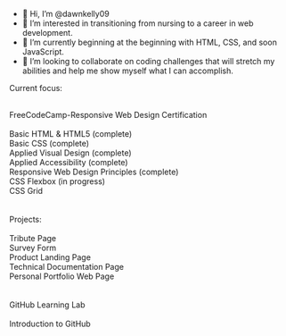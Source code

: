 - 👋 Hi, I’m @dawnkelly09
- 👀 I’m interested in transitioning from nursing to a career in web development.
- 🌱 I’m currently beginning at the beginning with HTML, CSS, and soon JavaScript.
- 💞️ I’m looking to collaborate on coding challenges that will stretch my abilities and help me show myself what I can accomplish.

Current focus: 
<br><br>

FreeCodeCamp-Responsive Web Design Certification <br><br>
  Basic HTML & HTML5 (complete) <br>
  Basic CSS (complete) <br>
  Applied Visual Design (complete) <br>
  Applied Accessibility (complete) <br>
  Responsive Web Design Principles (complete) <br>
  CSS Flexbox (in progress) <br>
  CSS Grid <br>
  <br><br>
  Projects: <br><br>
    Tribute Page <br>
    Survey Form <br>
    Product Landing Page <br>
    Technical Documentation Page<br>
    Personal Portfolio Web Page <br>
    <br><br>
  GitHub Learning Lab <br><br>
    Introduction to GitHub <br>
    
  

<!---
dawnkelly09/dawnkelly09 is a ✨ special ✨ repository because its `README.md` (this file) appears on your GitHub profile.
You can click the Preview link to take a look at your changes.
--->
